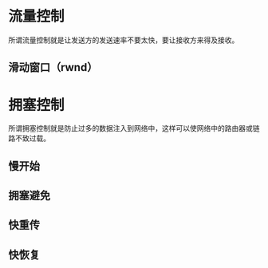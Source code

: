 # 流量控制
所谓流量控制就是让发送方的发送速率不要太快，要让接收方来得及接收。

## 滑动窗口（rwnd）

# 拥塞控制
所谓拥塞控制就是防止过多的数据注入到网络中，这样可以使网络中的路由器或链路不致过载。


## 慢开始


## 拥塞避免

## 快重传

## 快恢复

